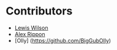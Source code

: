 # Contributors

- [Lewis Wilson](https://github.com/lwlsns)
- [Alex Rippon](https://github.com/alexrippon)
- [Olly] (https://github.com/BigGubOlly)

